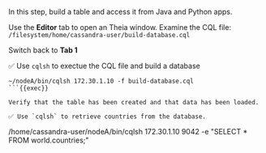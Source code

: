 In this step, build a table and access it from Java and Python apps. 

Use the **Editor** tab to open an Theia window.
Examine the CQL file: `/filesystem/home/cassandra-user/build-database.cql`

Switch back to **Tab 1**

✅ Use `cqlsh` to exectue the CQL file and build a database
```
~/nodeA/bin/cqlsh 172.30.1.10 -f build-database.cql
```{{exec}}

Verify that the table has been created and that data has been loaded.

✅ Use `cqlsh` to retrieve countries from the database.
```
/home/cassandra-user/nodeA/bin/cqlsh 172.30.1.10 9042 -e "SELECT * FROM world.countries;"
```{{exec}}